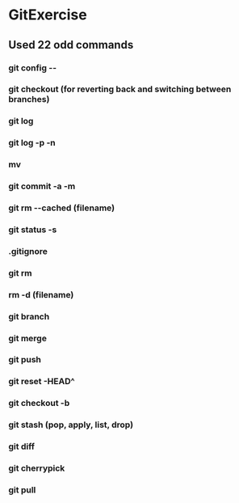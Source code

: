 # GitExercise
## Used 22 odd commands
### git config --
### git checkout (for reverting back and switching between branches)
### git log
### git log -p -n
### mv
### git commit -a -m
### git rm --cached (filename)
### git status -s
### .gitignore
### git rm
### rm -d (filename)
### git branch
### git merge
### git push
### git reset -HEAD^
### git checkout -b
### git stash (pop, apply, list, drop)
### git diff
### git cherrypick
### git pull
